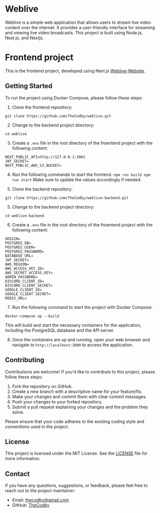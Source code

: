 # Weblive

Weblive is a simple web application that allows users to stream live video content over the internet. It provides a user-friendly interface for streaming and viewing live video broadcasts. This project is built using Node.js, Nest.js, and Nextjs.

# Frontend project

This is the frontend project, developed using Next.js [Weblive-Website](https://github.com/TheCodby/weblive).

## Getting Started

To run the project using Docker Compose, please follow these steps:

1. Clone the frontend repository:

`git clone https://github.com/TheCodby/weblive.git`

2. Change to the backend project directory:

`cd weblive`

3. Create a `.env` file in the root directory of the froentend project with the following content:

```env
NEXT_PUBLIC_API=http://127.0.0.1:3001
JWT_SECRET=
NEXT_PUBLIC_AWS_S3_BUCKET=
```

4. Run the following commands to start the frontend.
   `npm run build
npm run start`
   Make sure to update the values accordingly if needed.

5. Clone the backend repository:

`git clone https://github.com/TheCodby/weblive-backend.git`

5. Change to the backend project directory:

`cd weblive-backend`

6. Create a `.env` file in the root directory of the froentend project with the following content:

```env
ORIGIN=
POSTGRES_DB=
POSTGRES_USER=
POSTGRES_PASSWORD=
DATABASE_URL=
JWT_SECRET=
AWS_REGION=
AWS_ACCESS_KEY_ID=
AWS_SECRET_ACCESS_KEY=
ADMIN_PASSWORD=
DISCORD_CLIENT_ID=
DISCORD_CLIENT_SECRET=
GOOGLE_CLIENT_ID=
GOOGLE_CLIENT_SECRET=
REDIS_URL=
```

7. Run the following command to start the project with Docker Compose:

`docker-compose up --build`

This will build and start the necessary containers for the application, including the PostgreSQL database and the API server.

8. Once the containers are up and running, open your web browser and navigate to `http://localhost:3000` to access the application.

## Contributing

Contributions are welcome! If you'd like to contribute to this project, please follow these steps:

1. Fork the repository on GitHub.
2. Create a new branch with a descriptive name for your feature/fix.
3. Make your changes and commit them with clear commit messages.
4. Push your changes to your forked repository.
5. Submit a pull request explaining your changes and the problem they solve.

Please ensure that your code adheres to the existing coding style and conventions used in the project.

## License

This project is licensed under the MIT License. See the [LICENSE](LICENSE) file for more information.

## Contact

If you have any questions, suggestions, or feedback, please feel free to reach out to the project maintainer:

- Email: [thecodby@gmail.com](mailto:thecodby@gmail.com)
- GitHub: [TheCodby](https://github.com/TheCodby)
